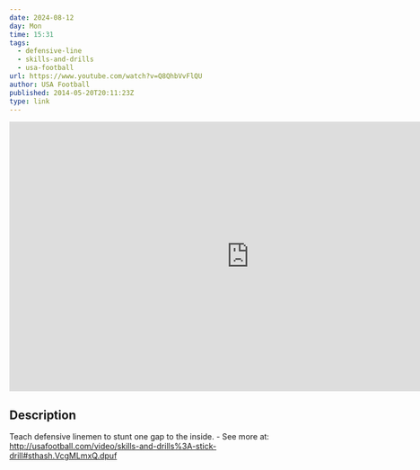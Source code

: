 ```yaml
---
date: 2024-08-12
day: Mon
time: 15:31
tags:
  - defensive-line
  - skills-and-drills
  - usa-football
url: https://www.youtube.com/watch?v=Q8QhbVvFlQU
author: USA Football
published: 2014-05-20T20:11:23Z
type: link
---
```


<iframe width="854" height="480" src="https://www.youtube.com/embed/Q8QhbVvFlQU" frameborder="0" allowfullscreen></iframe>

## Description
Teach defensive linemen to stunt one gap to the inside. - See more at: http://usafootball.com/video/skills-and-drills%3A-stick-drill#sthash.VcgMLmxQ.dpuf